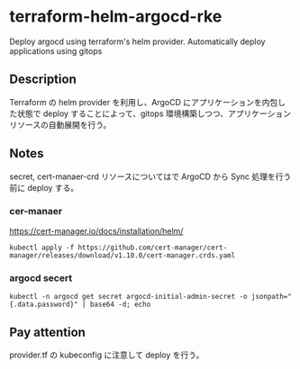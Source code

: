 # terraform-helm-argocd-rke
Deploy argocd using terraform's helm provider. Automatically deploy applications using gitops

## Description
Terraform の helm provider を利用し、ArgoCD にアプリケーションを内包した状態で deploy することによって、gitops 環境構築しつつ、アプリケーションリソースの自動展開を行う。

## Notes
secret, cert-manaer-crd リソースについてはで ArgoCD から Sync 処理を行う前に deploy する。  

### cer-manaer
https://cert-manager.io/docs/installation/helm/
```
kubectl apply -f https://github.com/cert-manager/cert-manager/releases/download/v1.10.0/cert-manager.crds.yaml
```
### argocd secert
```
kubectl -n argocd get secret argocd-initial-admin-secret -o jsonpath="{.data.password}" | base64 -d; echo
```

## Pay attention
provider.tf の kubeconfig に注意して deploy を行う。
